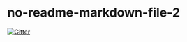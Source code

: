# no-readme-markdown-file-2

[![Gitter](undefined/gittertestbot/no-readme-markdown-file-2.svg)](undefined/gittertestbot/no-readme-markdown-file-2?utm_source=badge&utm_medium=badge&utm_campaign=pr-badge&utm_content=badge)